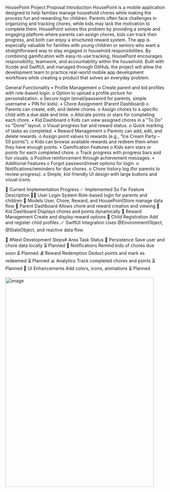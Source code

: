HousePoint Project Proposal
Introduction
HousePoint is a mobile application designed to help families manage household chores while making the process fun and rewarding for children. Parents often face challenges in organizing and tracking chores, while kids may lack the motivation to complete them. HousePoint solves this problem by providing a simple and engaging platform where parents can assign chores, kids can track their progress, and both can enjoy a structured reward system.
The app is especially valuable for families with young children or seniors who want a straightforward way to stay engaged in household responsibilities. By combining gamification with easy-to-use tracking, HousePoint encourages responsibility, teamwork, and accountability within the household.
Built with Xcode and SwiftUI, and managed through GitHub, the project will allow the development team to practice real-world mobile app development workflows while creating a product that solves an everyday problem.
 
General Functionality
•	Profile Management
o	Create parent and kid profiles with role-based login.
o	Option to upload a profile picture for personalization.
o	Secure login (email/password for parents, simple username + PIN for kids).
•	Chore Assignment (Parent Dashboard)
o	Parents can create, edit, and delete chores.
o	Assign chores to a specific child with a due date and time.
o	Allocate points or stars for completing each chore.
•	Kid Dashboard
o	Kids can view assigned chores in a "To Do" vs "Done" layout.
o	Visual progress bar and reward status.
o	Quick marking of tasks as completed.
•	Reward Management
o	Parents can add, edit, and delete rewards.
o	Assign point values to rewards (e.g., “Ice Cream Party – 50 points”).
o	Kids can browse available rewards and redeem them when they have enough points.
•	Gamification Features
o	Kids earn stars or points for each completed chore.
o	Track progress with progress bars and fun visuals.
o	Positive reinforcement through achievement messages.
•	Additional Features
o	Forgot password/reset options for login.
o	Notifications/reminders for due chores.
o	Chore history log (for parents to review progress).
o	Simple, kid-friendly UI design with large buttons and visual icons.

🧠 Current Implementation Progress
✅ Implemented So Far
Feature	Description
👩‍👦 User Login System	Role-based login for parents and children
🧩 Models	User, Chore, Reward, and HousePointStore manage data flow
🧺 Parent Dashboard	Allows chore and reward creation and viewing
👧 Kid Dashboard	Displays chores and points dynamically
🎁 Reward Management	Create and display reward options
👶 Child Registration	Add and register child profiles
🪄 SwiftUI Integration	Uses @EnvironmentObject, @StateObject, and reactive data flow

🚀 #Next Development Steps#
Area	Task	Status
🧩 Persistence	Save user and chore data locally	⏳ Planned
🔔 Notifications	Remind kids of chores due soon	⏳ Planned
💰 Reward Redemption	Deduct points and mark as redeemed	⏳ Planned
📊 Analytics	Track completed chores and points	⏳ Planned
🎨 UI Enhancements	Add colors, icons, animations	⏳ Planned

<img width="468" height="658" alt="image" src="https://github.com/user-attachments/assets/325d9f17-8568-45c6-aff2-6b971b9f3ff5" />

